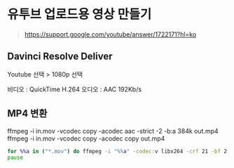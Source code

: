# 유투브 업로드용 영상 만들기

> <https://support.google.com/youtube/answer/1722171?hl=ko>

## Davinci Resolve Deliver

Youtube 선택 > 1080p 선택

비디오 : QuickTime H.264
오디오 : AAC 192Kb/s

## MP4 변환

ffmpeg -i in.mov -vcodec copy -acodec aac -strict -2 -b:a 384k out.mp4
ffmpeg -i in.mov -vcodec copy -acodec copy out.mp4

```bat
for %%a in ("*.mov") do ffmpeg -i "%%a" -codec:v libx264 -crf 21 -bf 2 -flags +cgop -pix_fmt yuv420p -codec:a aac -strict -2 -b:a 384k -r:a 48000 -movflags faststart "convert\%%~na.mp4"
pause
```